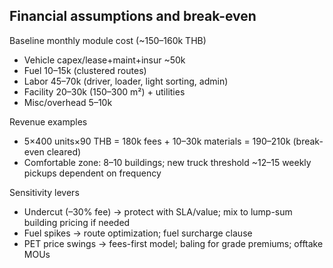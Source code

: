 ## Financial assumptions and break-even

Baseline monthly module cost (~150–160k THB)
- Vehicle capex/lease+maint+insur ~50k
- Fuel 10–15k (clustered routes)
- Labor 45–70k (driver, loader, light sorting, admin)
- Facility 20–30k (150–300 m²) + utilities
- Misc/overhead 5–10k

Revenue examples
- 5×400 units×90 THB = 180k fees + 10–30k materials = 190–210k (break-even cleared)
- Comfortable zone: 8–10 buildings; new truck threshold ~12–15 weekly pickups dependent on frequency

Sensitivity levers
- Undercut (–30% fee) → protect with SLA/value; mix to lump-sum building pricing if needed
- Fuel spikes → route optimization; fuel surcharge clause
- PET price swings → fees-first model; baling for grade premiums; offtake MOUs


